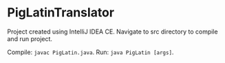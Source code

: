 # PigLatinTranslator

Project created using IntelliJ IDEA CE.
Navigate to src directory to compile and run project.

Compile: ```javac PigLatin.java```.
Run: ```java PigLatin [args]```.
